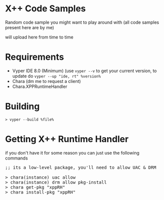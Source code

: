 # X++ Code Samples
Random code sample you might want to play around with (all code samples present here are by me)

will upload here from time to time

# Requirements
- Vyper IDE 8.0 (Minimum) (use `vyper --v` to get your current version, to update do `vyper --up "ide, rt" %version%`
- Chara (dm me to request a client)
- Chara.XPPRuntimeHandler

# Building
`> vyper --build %file%`

# Getting X++ Runtime Handler
if you don't have it for some reason you can just use the following commands
<pre>
;; its a low-level package, you'll need to allow UAC & DRM

> chara(instance) uac allow 
> chara(instance) drm allow pkg-install
> chara get-pkg "xppRH"
> chara install-pkg "xppRH"
</pre>
